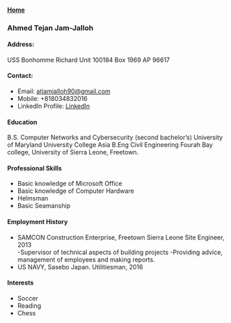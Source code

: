#### [Home](https://AhmedJamJalloh.github.io/index)

### Ahmed Tejan Jam-Jalloh

#### Address: 
USS Bonhomme Richard
Unit 100184 Box 1969
AP     96617

#### Contact:
-	Email: atjamjalloh90@gmail.com      
-	Mobile: +818034832016
-	LinkedIn Profile: [LinkedIn](https://linkedin.com/in/ahmed-jam-jalloh9990a4119)

#### Education
B.S. Computer Networks and Cybersecurity (second bachelor’s)
University of Maryland University College Asia
B.Eng Civil Engineering
Fourah Bay college, University of Sierra Leone, Freetown.

#### Professional Skills
-	Basic knowledge of Microsoft Office 
-	Basic knowledge of Computer Hardware
-	Helmsman
-	Basic Seamanship

#### Employment History
-	SAMCON Construction Enterprise, Freetown Sierra Leone
  Site Engineer, 2013    
-Supervisor of technical aspects of building projects
-Providing advice, management of employees and making reports.
- US NAVY, Sasebo Japan. 
  Utilitiesman, 2016 
  
#### Interests
- Soccer
- Reading
- Chess
